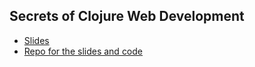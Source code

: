 ## Secrets of Clojure Web Development

* [Slides](http://clojurewebdev.com/secrets-of-clj-webdev/)
* [Repo for the slides and code](https://github.com/cndreisbach/codemash-2014-presentation)
